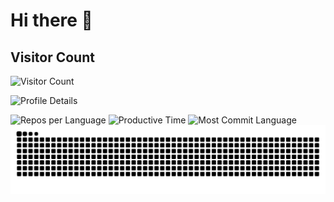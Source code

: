 # Hi there 👋

<!--
**sunbos/sunbos** is a ✨ _special_ ✨ repository because its `README.md` (this file) appears on your GitHub profile.

Here are some ideas to get you started:

- 🔭 I’m currently working on ...
- 🌱 I’m currently learning ...
- 👯 I’m looking to collaborate on ...
- 🤔 I’m looking for help with ...
- 💬 Ask me about ...
- 📫 How to reach me: ...
- 😄 Pronouns: ...
- ⚡ Fun fact: ...
-->

<!--
![Anurag's GitHub stats](https://github-readme-stats.vercel.app/api?username=sunbos&show_icons=true&theme=dark)
-->

## Visitor Count

![Visitor Count](https://visitor-badge.laobi.icu/badge?page_id=sunbos.sunbos&left_color=%23333333&right_color=%23ff5555&left_text=👥%20Total%20Views&fontSize=150%)

<!-- Profile Details Card -->
![Profile Details](https://github-profile-summary-cards.vercel.app/api/cards/profile-details?username=sunbos&theme=github_dark&show_icons=true)

<!-- Stats Cards -->
![Repos per Language](http://github-profile-summary-cards.vercel.app/api/cards/repos-per-language?username=sunbos&theme=github_dark)
![Productive Time](http://github-profile-summary-cards.vercel.app/api/cards/productive-time?username=sunbos&theme=github_dark&utcOffset=8)
![Most Commit Language](http://github-profile-summary-cards.vercel.app/api/cards/most-commit-language?username=sunbos&theme=github_dark)
![snake gif](https://raw.githubusercontent.com/sunbos/sunbos/output/github-contribution-grid-snake-dark.svg)

